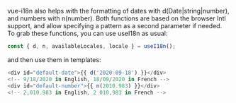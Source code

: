 vue-i18n also helps with the formatting of dates with d(Date|string|number), and numbers with
n(number). Both functions are based on the browser Intl support, and allow specifying a pattern as
a second parameter if needed.
To grab these functions, you can use useI18n as usual:

```js
const { d, n, availableLocales, locale } = useI18n();
```

and then use them in templates:

```js
<div id="default-date">{{ d('2020-09-18') }}</div>
<!-- 9/18/2020 in English, 18/09/2020 in French -->
<div id="default-number">{{ n(2010.983) }}</div>
<!-- 2,010.983 in English, 2 010,983 in French -->
```

